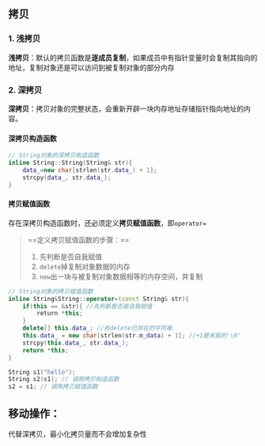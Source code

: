 ## 拷贝
> 
### 1. 浅拷贝
**浅拷贝**：默认的拷贝函数是**逐成员复制**，如果成员中有指针变量时会复制其指向的地址，复制对象还是可以访问到被复制对象的部分内存
### 2. 深拷贝
**深拷贝**：拷贝对象的完整状态，会重新开辟一块内存地址存储指针指向地址的内容。
#### 深拷贝构造函数
```cpp
// String对象的深拷贝构造函数
inline String::String(String& str){
    data_=new char[strlen(str.data_) + 1];
    strcpy(data_, str.data_);
}
```
#### 拷贝赋值函数
存在深拷贝构造函数时，还必须定义**拷贝赋值函数**，即`operator=`
> ==定义拷贝赋值函数的步骤：==
> 1. 先判断是否自我赋值
> 2. `delete`掉复制对象数据的内存
> 3. `new`出一块与被复制对象数据相等的内存空间，并复制
```cpp
// String对象的拷贝赋值函数
inline String&String::operator=(const String& str){
    if(this == &str){ //先判断是否是自我赋值
        return *this;
    }
    delete[] this.data_; //先delete已存在的字符串
    this.data_ = new char[strlen(str.m_data) + 1]; //+1是末尾的'\0'
    strcpy(this.data_, str.data_);
    return *this;
}
```
```cpp
String s1("hello");
String s2(s1); // 调用拷贝构造函数
s2 = s1; // 调用拷贝赋值函数
```
## 移动操作：
代替深拷贝，最小化拷贝量而不会增加复杂性
